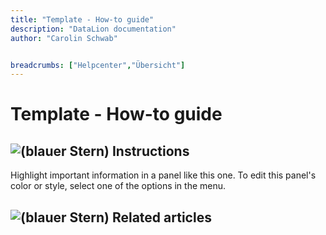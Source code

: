 ```yaml
---
title: "Template - How-to guide"
description: "DataLion documentation"
author: "Carolin Schwab"


breadcrumbs: ["Helpcenter","Übersicht"]
---
```


# Template - How-to guide

## ![(blauer Stern)](/img/1f4d8.png) Instructions

Highlight important information in a panel like this one. To edit this panel's color or style, select one of the options in the menu.

## ![(blauer Stern)](/img/1f4cb.png) Related articles
